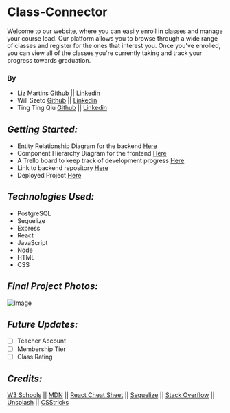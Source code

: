 # Class-Connector

Welcome to our website, where you can easily enroll in classes and manage your course load. Our platform allows you to browse through a wide range of classes and register for the ones that interest you. Once you've enrolled, you can view all of the classes you're currently taking and track your progress towards graduation.

### By

- Liz Martins [Github](https://github.com/martinsliz) || [Linkedin](https://www.linkedin.com/in/elizmartins/)
- Will Szeto [Github](https://github.com/wszeto11) || [Linkedin](https://www.linkedin.com/in/will-szeto-a449b021a/)
- Ting Ting Qiu [Github](https://github.com/ttqiu) || [Linkedin](https://www.linkedin.com/in/ting-ting-qiu-062587246/)

## **_Getting Started:_**

- Entity Relationship Diagram for the backend [Here](https://drive.google.com/file/d/1WYhkNEkQ-5C6PyLlCiARPgPXjfy9rCwk/view?ts=64012a79)
- Component Hierarchy Diagram for the frontend [Here](https://lucid.app/lucidchart/e5e1e968-2a6a-4680-8294-5e2af1cd702d/edit?existing=1&token=555e6dea5bdc51aa16ce655d4cf6ec0c97c1cfda667c75ef2551a291dc794465-eml%3Delizabeth.martins5%2540gmail.com%26ts%3D1677799458%26uid%3D180379252&docId=e5e1e968-2a6a-4680-8294-5e2af1cd702d&shared=true&page=0_0&invitationId=inv_e66c73b9-659c-45d0-83a4-307d5be9b787#)
- A Trello board to keep track of development progress [Here](https://trello.com/b/H6KvV02l/classconnectgroupproject)
- Link to backend repository [Here](https://github.com/martinsliz/Class-Connect-Backend)
- Deployed Project [Here](herokuapp.com/)

## **_Technologies Used:_**

- PostgreSQL
- Sequelize
- Express
- React
- JavaScript
- Node
- HTML
- CSS

## **_Final Project Photos:_**

![Image](https://i.imgur.com/EI6g0P2.png)
<!-- ![Image](https://i.imgur.com/2cjBBE8.png) -->

## **_Future Updates:_**

- [ ] Teacher Account
- [ ] Membership Tier
- [ ] Class Rating

## **_Credits:_**

[W3 Schools](https://www.w3schools.com/css/) || [MDN](https://developer.mozilla.org/en-US/) || [React Cheat Sheet](https://upmostly.com/ultimate-reactjs-cheat-sheet/) || [Sequelize](https://sequelize.org/) || [Stack Overflow](https://stackoverflow.com/) || [Unsplash](https://unsplash.com/) || [CSStricks](https://www.csstricks.com)
